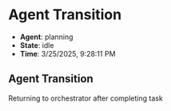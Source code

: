 # Agent Transition

- **Agent**: planning
- **State**: idle
- **Time**: 3/25/2025, 9:28:11 PM

## Agent Transition

Returning to orchestrator after completing task

